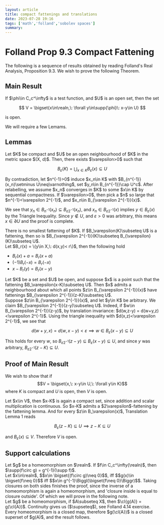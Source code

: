 ```yaml
---
layout: article
title: compact fattenings and translations
date: 2023-07-28 19:16
tags: ['math','folland','sobolev spaces']
summary: 
---
```

# Folland Prop 9.3 Compact Fattening
The following is a sequence of results obtained by reading Folland's Real Analysis, Proposition 9.3. We wish to prove the following Theorem.

## Main Result

<div class="theorem-box" markdown=1 name="">
If $\phi\in C_c^\infty$ is a test function, and $U$ is an open set, then the set 

$$
V = \bigset{x\in\realn,\: \forall y\in\supp{\phi}\: x-y\in U}
$$

is open. 
</div>

We will require a few Lemams.

## Lemmas

<div class="lemma-box" markdown=1 name="Fattening of Compact Sets">
Let $K$ be compact and $U$ be an open neighbourhood of $K$ in the metric space $(X, d)$. Then, there exists $\varepsilon>0$ such that

$$
B_\varepsilon(K)=\bigcup_{x\in K} B_\varepsilon(x)\subseteq U
$$

</div>

<div class="proof-box" markdown=1 proof-name="Proof of Fattening of Compact Sets">
By contradiction, let $n^{-1}>0$ induce $x_n\in K$ with $B_{n^{-1}}(x_n)\setminus U\neq\varnothing$, set $y_n\in B_{n^{-1}}\cap U^c$. After relabelling, we assume $x_n$ converges in $K$ to some $x\in K$ by sequential compactness. If $\varepsilon>0$, then pick a $n$ so large that $n^{-1}<\varepsilon 2^{-1}$, and $x_n\in B_{\varepsilon 2^{-1}}(x)$. 


We see that $y_n\in B_{n^{-1}}(x_n)\subseteq B_{\varepsilon 2^{-1}}(x_n)$, and $x_n\in B_{\varepsilon 2^{-1}}(x)$ implies $y\in B_\varepsilon(x)$ by the Triangle Inequality. Since $y\notin U$, and $\varepsilon>0$ was arbitrary, this means $x\in \partial U$ and the proof is complete.

</div>


<div class="corollary-box" markdown=1 name="">
There is no smallest fattening of $K$. If $B_\varepsilon(K)\subseteq U$ is a fattening, then so is $B_{\varepsilon 2^{-1}}(K)\subseteq B_{\varepsilon}(K)\subseteq U$.
</div>


<div class="note-box" markdown=1 name="Notes on the translation of balls">
Let $B_r(x) = \{y\in X,\: d(x,y)< r\}$, then the following hold

- $B_r(x) + a = B_r(x+a)$
- $(-1)B_r(-x) = B_r(-x)$
- $x-B_r(y) = B_r(x-y)$

</div>

<div class="lemma-box" markdown=1 name="Translation Lemma">
Let $K$ be a set and $U$ be open, and suppose $x$ is a point such that the fattening $B_\varepsilon(x-K)\subseteq U$. Then $x$ admits a neighbourhood about which all points $z\in B_{\varepsilon 2^{-1}}(x)$ have fattenings $B_{\varepsilon 2^{-1}}(z-K)\subseteq U$. 
</div>

<div class="proof-box" markdown=1 proof-name="">
Suppose $z\in B_{\varepsilon 2^{-1}}(x)$, and let $y\in K$ be arbitrary. We claim $B_{\varepsilon 2^{-1}}(z-y)\subseteq U$. Indeed, if $w\in B_{\varepsilon 2^{-1}}(z-y)$, by translation invariance: $d(w,z-y) = d(w+y,z)<\varepsilon 2^{-1}$. Using the triangle inequality with $d(x,z)<\varepsilon 2^{-1}$, we see that 

$$
d(w+y, x)= d(w,x-y)<\varepsilon\implies w\in B_{\varepsilon}(x-y)\subseteq U
$$

This holds for every $w$, so $B_{\varepsilon 2^{-1}}(z-y)\subseteq B_{\varepsilon}(x-y)\subseteq U$, and since $y$ was arbitrary, $B_{\varepsilon 2^{-1}}(z-K)\subseteq U$. 
</div>



## Proof of Main Result
We wish to show that if $$V = \bigset{x,\: x-y\in U,\: \forall y\in K}$$ where $K$ is compact and $U$ is open, then $V$ is open.
<div class="proof-box" markdown=1 proof-name="">
Let $x\in V$, then $x-K$ is again a compact set, since addition and scalar multiplication is continuous. So $x-K$ admits a $2\varepsilon$-fattening by the fattening lemma. And for every $z\in B_\varepsilon(x)$, Translation Lemma 1 reads 

$$
B_\varepsilon(z-K)\subseteq U\implies z-K\subseteq U
$$

and $B_{\varepsilon}(x)\subseteq V$. Therefore $V$ is open.
</div>


## Support calculations
<div class="corollary-box" markdown=1 name="">
Let $g$ be a homeomorphism on $\realn$. If $f\in C_c^\infty(\realn)$, then $\supp(f\circ g) = g^{-1}(\supp f)$.
</div>


<div class="proof-box" markdown=1 proof-name="">
Let $x\in\realn$, $$x\in \bigset{(f\circ g)\neq 0}$$, iff $$g(x)\in \bigset{f\neq 0}$$ iff $$x\in g^{-1}\Biggl(\bigset{f\neq 0}\Biggr)$$. Taking closures on both sides finishes the proof, since the inverse of a homeomorphism is again a homeomorphism, and 'closure inside is equal to closure outside'. Of which we will prove in the following note.

<div class="note-box" markdown=1 name="">
Let $g$ be a homeomorphism, if $A\subseteq X$, then $\cl{g(A)} = g(\cl{A})$. Continuity gives us ($\supseteq$), see Folland 4.14 exercise. Every homeomorphism is a closed map, therefore $g(\cl{A})$ is a closed superset of $g(A)$, and the result follows.
</div>

</div>
